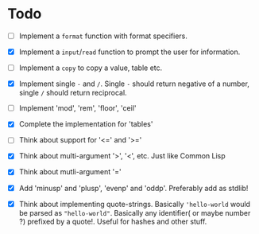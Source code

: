 # Todo

- [ ] Implement a `format` function with format specifiers.
- [x] Implement a `input`/`read` function to prompt the user for information.
- [ ] Implement a `copy` to copy a value, table etc.
- [x] Implement single `-` and `/`. Single `-` should return negative  of a number, single `/` should return reciprocal.
- [ ] Implement 'mod', 'rem', 'floor', 'ceil'
- [x] Complete the implementation for 'tables'
- [ ] Think about support for '<=' and '>='
- [x] Think about multi-argument '>', '<', etc. Just like Common Lisp
- [x] Think about mutli-argument '='
- [x] Add 'minusp' and 'plusp', 'evenp' and 'oddp'. Preferably add as stdlib!
- [x] Think about implementing quote-strings. Basically `'hello-world` would be parsed as `"hello-world"`. Basically any identifier( or maybe number ?) prefixed by a quote!. Useful for hashes and other stuff.

